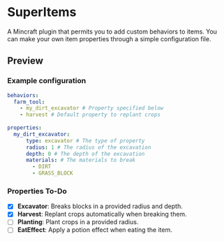 

# SuperItems

A Mincraft plugin that permits you to add custom behaviors to items.
You can make your own item properties through a simple configuration file.

## Preview
### Example configuration
```yaml
behaviors:
  farm_tool:
    - my_dirt_excavator # Property specified below
    - harvest # Default property to replant crops
  
properties:
  my_dirt_excavator:
      type: excavator # The type of property
      radius: 1 # The radius of the excavation
      depth: 0 # The depth of the excavation
      materials: # The materials to break
        - DIRT
        - GRASS_BLOCK
```


### Properties To-Do
- [x] **Excavator**: Breaks blocks in a provided radius and depth.
- [x] **Harvest**: Replant crops automatically when breaking them.
- [ ] **Planting**: Plant crops in a provided radius.
- [ ] **EatEffect**: Apply a potion effect when eating the item.
